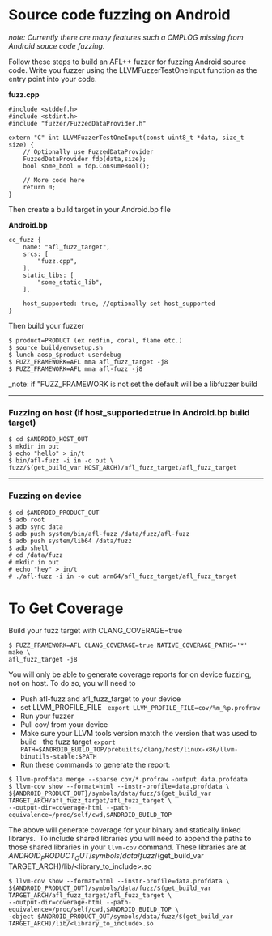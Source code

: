 # Source code fuzzing on Android

_note: Currently there are many features such a CMPLOG missing from Android 
souce code fuzzing._  

Follow these steps to build an AFL++ fuzzer for fuzzing Android source code. 
Write you fuzzer using the LLVMFuzzerTestOneInput function as the entry point 
into your code.

**fuzz.cpp**
```
#include <stddef.h>
#include <stdint.h>
#include "fuzzer/FuzzedDataProvider.h"

extern "C" int LLVMFuzzerTestOneInput(const uint8_t *data, size_t size) {
    // Optionally use FuzzedDataProvider
    FuzzedDataProvider fdp(data,size);
    bool some_bool = fdp.ConsumeBool();
    
    // More code here
    return 0;
}
```

Then create a build target in your Android.bp file

**Android.bp**
```
cc_fuzz {
    name: "afl_fuzz_target",
    srcs: [
        "fuzz.cpp",
    ],
    static_libs: [
        "some_static_lib",
    ],
    
    host_supported: true, //optionally set host_supported
}
```

Then build your fuzzer
```
$ product=PRODUCT (ex redfin, coral, flame etc.)
$ source build/envsetup.sh
$ lunch aosp_$product-userdebug
$ FUZZ_FRAMEWORK=AFL mma afl_fuzz_target -j8
$ FUZZ_FRAMEWORK=AFL mma afl-fuzz -j8
```

_note: if "FUZZ\_FRAMEWORK is not set the default will be a libfuzzer build  

___
### Fuzzing on host (if host_supported=true in Android.bp build target)

```
$ cd $ANDROID_HOST_OUT
$ mkdir in out
$ echo "hello" > in/t
$ bin/afl-fuzz -i in -o out \
fuzz/$(get_build_var HOST_ARCH)/afl_fuzz_target/afl_fuzz_target
```
___
### Fuzzing on device

```
$ cd $ANDROID_PRODUCT_OUT
$ adb root
$ adb sync data
$ adb push system/bin/afl-fuzz /data/fuzz/afl-fuzz
$ adb push system/lib64 /data/fuzz
$ adb shell
# cd /data/fuzz
# mkdir in out
# echo "hey" > in/t
# ./afl-fuzz -i in -o out arm64/afl_fuzz_target/afl_fuzz_target
```

# To Get Coverage
Build your fuzz target with CLANG_COVERAGE=true
```
$ FUZZ_FRAMEWORK=AFL CLANG_COVERAGE=true NATIVE_COVERAGE_PATHS='*' make \
afl_fuzz_target -j8
```

You will only be able to generate coverage reports for on device fuzzing, not on
host. To do so, you will need to 
- Push afl-fuzz and afl_fuzz_target to your device
- set LLVM_PROFILE_FILE  
```export LLVM_PROFILE_FILE=cov/%m_%p.profraw```
- Run your fuzzer
- Pull cov/ from your device
- Make sure your LLVM tools version match the version that was used to build  
the fuzz target 
```export PATH=$ANDROID_BUILD_TOP/prebuilts/clang/host/linux-x86/llvm-binutils-stable:$PATH```
- Run these commands to generate the report:

```
$ llvm-profdata merge --sparse cov/*.profraw -output data.profdata
$ llvm-cov show --format=html --instr-profile=data.profdata \
${ANDROID_PRODUCT_OUT}/symbols/data/fuzz/$(get_build_var TARGET_ARCH/afl_fuzz_target/afl_fuzz_target \
--output-dir=coverage-html --path-equivalence=/proc/self/cwd,$ANDROID_BUILD_TOP
```

The above will generate coverage for your binary and statically linked librarys.
 To include shared libraries you will need to append the paths to those shared 
libraries in your
```llvm-cov``` command. These libraries are at $ANDROID_PRODUCT_OUT/symbols/data/fuzz/$(get_build_var TARGET_ARCH)/lib/\<library_to_include\>.so

```
$ llvm-cov show --format=html --instr-profile=data.profdata \
${ANDROID_PRODUCT_OUT}/symbols/data/fuzz/$(get_build_var TARGET_ARCH/afl_fuzz_target/afl_fuzz_target \
--output-dir=coverage-html --path-equivalence=/proc/self/cwd,$ANDROID_BUILD_TOP \
-object $ANDROID_PRODUCT_OUT/symbols/data/fuzz/$(get_build_var TARGET_ARCH)/lib/<library_to_include>.so
```
